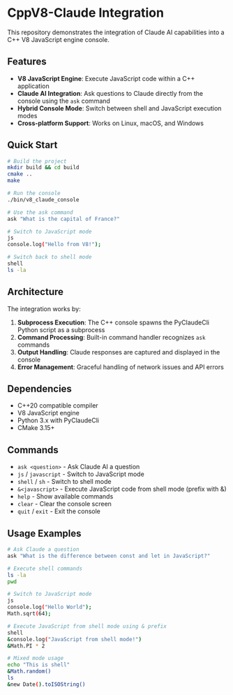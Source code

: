 # CppV8-Claude Integration

This repository demonstrates the integration of Claude AI capabilities into a C++ V8 JavaScript engine console.

## Features

- **V8 JavaScript Engine**: Execute JavaScript code within a C++ application
- **Claude AI Integration**: Ask questions to Claude directly from the console using the `ask` command
- **Hybrid Console Mode**: Switch between shell and JavaScript execution modes
- **Cross-platform Support**: Works on Linux, macOS, and Windows

## Quick Start

```bash
# Build the project
mkdir build && cd build
cmake ..
make

# Run the console
./bin/v8_claude_console

# Use the ask command
ask "What is the capital of France?"

# Switch to JavaScript mode
js
console.log("Hello from V8!");

# Switch back to shell mode
shell
ls -la
```

## Architecture

The integration works by:

1. **Subprocess Execution**: The C++ console spawns the PyClaudeCli Python script as a subprocess
2. **Command Processing**: Built-in command handler recognizes `ask` commands
3. **Output Handling**: Claude responses are captured and displayed in the console
4. **Error Management**: Graceful handling of network issues and API errors

## Dependencies

- C++20 compatible compiler
- V8 JavaScript engine
- Python 3.x with PyClaudeCli
- CMake 3.15+

## Commands

- `ask <question>` - Ask Claude AI a question
- `js` / `javascript` - Switch to JavaScript mode
- `shell` / `sh` - Switch to shell mode
- `&<javascript>` - Execute JavaScript code from shell mode (prefix with &)
- `help` - Show available commands
- `clear` - Clear the console screen
- `quit` / `exit` - Exit the console

## Usage Examples

```bash
# Ask Claude a question
ask "What is the difference between const and let in JavaScript?"

# Execute shell commands
ls -la
pwd

# Switch to JavaScript mode
js
console.log("Hello World");
Math.sqrt(64);

# Execute JavaScript from shell mode using & prefix
shell
&console.log("JavaScript from shell mode!")
&Math.PI * 2

# Mixed mode usage
echo "This is shell"
&Math.random()
ls
&new Date().toISOString()
```